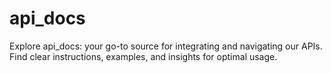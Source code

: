 # api_docs
Explore api_docs: your go-to source for integrating and navigating our APIs. Find clear instructions, examples, and insights for optimal usage.
